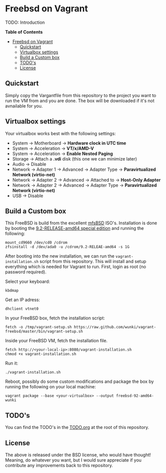 # Freebsd on Vagrant

TODO: Introduction

**Table of Contents**

- [Freebsd on Vagrant](#freebsd-on-vagrant)
	- [Quickstart](#quickstart)
	- [Virtualbox settings](#virtualbox-settings)
	- [Build a Custom box](#build-a-custom-box)
	- [TODO's](#todo's)
	- [License](#license)

## Quickstart

Simply copy the Vargantfile from this repository to the project you want to
run the VM from and you are done. The box will be downloaded if it's not
avnailable for you.

## Virtualbox settings

Your virtualbox works best with the following settings:

- System -> Motherboard -> **Hardware clock in UTC time**
- System -> Acceleration -> **VT/x/AMD-V**
- System -> Acceleration -> **Enable Nested Paging**
- Storage -> Attach a **.vdi** disk (this one we can minimize later)
- Audio -> Disable
- Network -> Adapter 1 -> Advanced -> Adapter Type -> **Paravirtualized Network (virtio-net)**
- Network -> Adapter 2 -> Advanced -> Attached to -> **Host-Only Adapter**
- Network -> Adapter 2 -> Advanced -> Adapter Type -> **Paravirtualized Network (virtio-net)**
- USB -> Disable

## Build a Custom box

This FreeBSD is build from the excellent [mfsBSD] ISO's. Installation is done
by booting the [9.2-RELEASE-amd64 special edition] and running the following:

    mount_cd9660 /dev/cd0 /cdrom
    zfsinstall -d /dev/ada0 -u /cdrom/9.2-RELEAE-amd64 -s 1G

After booting into the new installation, we can run the
`vagrant-installation.sh` script from this repository. This will install and
setup everything which is needed for Vagrant to run. First, login as root (no
password required).

Select your keyboard:

    kbdmap

Get an IP adress:

    dhclient vtnet0

In your FreeBSD box, fetch the installation script:

    fetch -o /tmp/vagrant-setup.sh https://raw.github.com/wunki/vagrant-freebsd/master/bin/vagrant-setup.sh

Inside your FreeBSD VM, fetch the installation file.

    fetch http://<your-local-ip>:8080/vagrant-installation.sh
    chmod +x vagrant-installation.sh

Run it:

    ./vagrant-installation.sh

Reboot, possibly do some custom modifications and package the box by running
the following on your local machine:

    vagrant package --base <your-virtualbox> --output freebsd-92-amd64-wunki


## TODO's

You can find the TODO's in the [TODO.org] at the root of this repository.

## License

The above is released under the BSD license, who would have thought! Meaning,
do whatever you want, but I would sure appreciate if you contribute any
improvements back to this repository.

[mfsBSD]: http://mfsbsd.vx.sk/
[9.2-RELEASE-amd64 special edition]: http://mfsbsd.vx.sk/files/iso/9/amd64/mfsbsd-se-9.2-RELEASE-amd64.iso
[TODO.org]: https://github.com/wunki/vagrant-freebsd/blob/master/TODO.org
